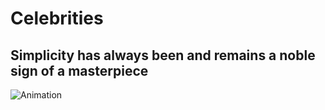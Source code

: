# Celebrities
## Simplicity has always been and remains a noble sign of a masterpiece

![Animation](https://user-images.githubusercontent.com/60467856/143013224-eba83564-8982-4753-89be-f11021e8a85a.gif)

